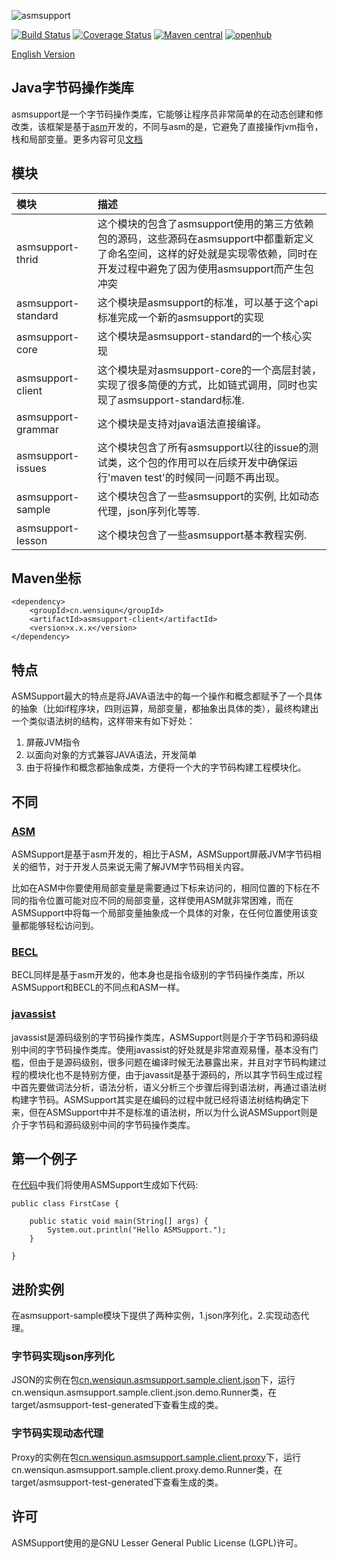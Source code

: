 ![asmsupport](http://asmsupport.github.io/images/logo.png)

[![Build Status](https://travis-ci.org/wensiqun/asmsupport.svg?branch=master)](https://travis-ci.org/wensiqun/asmsupport) 
[![Coverage Status](https://coveralls.io/repos/github/wensiqun/asmsupport/badge.svg?branch=master)](https://coveralls.io/github/wensiqun/asmsupport?branch=master)
[![Maven central](https://maven-badges.herokuapp.com/maven-central/cn.wensiqun/asmsupport/badge.svg)](http://search.maven.org/#search|ga|1|g%3A%22cn.wensiqun%22%20AND%20a%3A%22asmsupport%22)
[![openhub](https://www.openhub.net/p/asmsupport/widgets/project_thin_badge.gif)](https://www.openhub.net/p/asmsupport)

[English Version](./README.md)

Java字节码操作类库
---
asmsupport是一个字节码操作类库，它能够让程序员非常简单的在动态创建和修改类，该框架是基于[asm](http://asm.ow2.org/)开发的，不同与asm的是，它避免了直接操作jvm指令，栈和局部变量。更多内容可见[文档](http://asmsupport.github.io)

## 模块

| 模块|描述|
|:-------------|:-------------|
|asmsupport-thrid|这个模块的包含了asmsupport使用的第三方依赖包的源码，这些源码在asmsupport中都重新定义了命名空间，这样的好处就是实现零依赖，同时在开发过程中避免了因为使用asmsupport而产生包冲突|
|asmsupport-standard|这个模块是asmsupport的标准，可以基于这个api标准完成一个新的asmsupport的实现|
|asmsupport-core|这个模块是asmsupport-standard的一个核心实现|
|asmsupport-client|这个模块是对asmsupport-core的一个高层封装，实现了很多简便的方式，比如链式调用，同时也实现了asmsupport-standard标准.|
|asmsupport-grammar|这个模块是支持对java语法直接编译。|
|asmsupport-issues|这个模块包含了所有asmsupport以往的issue的测试类，这个包的作用可以在后续开发中确保运行'maven test'的时候同一问题不再出现。|
|asmsupport-sample|这个模块包含了一些asmsupport的实例, 比如动态代理，json序列化等等.|
|asmsupport-lesson|这个模块包含了一些asmsupport基本教程实例.|

## Maven坐标
    
    <dependency>
        <groupId>cn.wensiqun</groupId>
        <artifactId>asmsupport-client</artifactId>
        <version>x.x.x</version>
    </dependency>

## 特点

ASMSupport最大的特点是将JAVA语法中的每一个操作和概念都赋予了一个具体的抽象（比如if程序块，四则运算，局部变量，都抽象出具体的类），最终构建出一个类似语法树的结构，这样带来有如下好处：

1. 屏蔽JVM指令
2. 以面向对象的方式兼容JAVA语法，开发简单
3. 由于将操作和概念都抽象成类，方便将一个大的字节码构建工程模块化。

## 不同

### [ASM](http://asm.ow2.org/)

ASMSupport是基于asm开发的，相比于ASM，ASMSupport屏蔽JVM字节码相关的细节，对于开发人员来说无需了解JVM字节码相关内容。

比如在ASM中你要使用局部变量是需要通过下标来访问的，相同位置的下标在不同的指令位置可能对应不同的局部变量，这样使用ASM就非常困难，而在ASMSupport中将每一个局部变量抽象成一个具体的对象，在任何位置使用该变量都能够轻松访问到。

### [BECL](http://commons.apache.org/proper/commons-bcel/)

BECL同样是基于asm开发的，他本身也是指令级别的字节码操作类库，所以ASMSupport和BECL的不同点和ASM一样。

### [javassist](http://jboss-javassist.github.io/javassist/)

javassist是源码级别的字节码操作类库，ASMSupport则是介于字节码和源码级别中间的字节码操作类库。使用javassist的好处就是非常直观易懂，基本没有门槛，但由于是源码级别，很多问题在编译时候无法暴露出来，并且对字节码构建过程的模块化也不是特别方便，由于javassit是基于源码的，所以其字节码生成过程中首先要做词法分析，语法分析，语义分析三个步骤后得到语法树，再通过语法树构建字节码。ASMSupport其实是在编码的过程中就已经将语法树结构确定下来，但在ASMSupport中并不是标准的语法树，所以为什么说ASMSupport则是介于字节码和源码级别中间的字节码操作类库。

## 第一个例子

在[代码](./asmsupport-sample/src/main/java/cn/wensiqun/asmsupport/sample/client/helloworld/HelloWorldMain.java)中我们将使用ASMSupport生成如下代码:

    public class FirstCase {
        
        public static void main(String[] args) {
            System.out.println("Hello ASMSupport.");
        }
        
    }
    
## 进阶实例

在asmsupport-sample模块下提供了两种实例，1.json序列化，2.实现动态代理。

### 字节码实现json序列化

JSON的实例在包[cn.wensiqun.asmsupport.sample.client.json](asmsupport-sample/src/main/java/cn/wensiqun/asmsupport/sample/client/json)下，运行cn.wensiqun.asmsupport.sample.client.json.demo.Runner类，在target/asmsupport-test-generated下查看生成的类。

### 字节码实现动态代理

Proxy的实例在包[cn.wensiqun.asmsupport.sample.client.proxy](asmsupport-sample/src/main/java/cn/wensiqun/asmsupport/sample/client/proxy)下，运行cn.wensiqun.asmsupport.sample.client.proxy.demo.Runner类，在target/asmsupport-test-generated下查看生成的类。
    
## 许可

ASMSupport使用的是GNU Lesser General Public License (LGPL)许可。